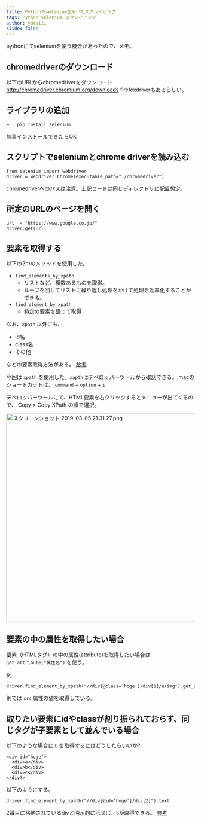 ```yaml
---
title: Pythonでseleniumを用いたスクレイピング
tags: Python Selenium スクレイピング
author: yutaiii
slide: false
---
```

pythonにてseleniumを使う機会があったので、メモ。

## chromedriverのダウンロード
以下のURLからchromedriverをダウンロード
http://chromedriver.chromium.org/downloads
firefoxdriverもあるらしい。

## ライブラリの追加
```
➜   pip install selenium
```
無事インストールできたらOK

## スクリプトでseleniumとchrome driverを読み込む
```
from selenium import webdriver
driver = webdriver.Chrome(executable_path="./chromedriver")
```
chromedriverへのパスは注意。上記コードは同じディレクトリに配置想定。

## 所定のURLのページを開く
```
url  = "https://www.google.co.jp/"
driver.get(url)
```

## 要素を取得する
以下の2つのメソッドを使用した。 

- `find_elements_by_xpath`
  -  リストなど、複数あるものを取得。 
  -  ループを回してリストに繰り返し処理をかけて処理を効率化することができる。
- `find_element_by_xpath`
  - 特定の要素を狙って取得

なお、`xpath` 以外にも、
 
- id名
- class名
- その他

などの要素取得方法がある。
[参考](https://kurozumi.github.io/selenium-python/locating-elements.html)

今回は `xpath` を使用した。`xapth`はデベロッパーツールから確認できる。
macのショートカットは、 `command` + `option` + `i`

デベロッパーツールにて、HTML要素を右クリックするとメニューが出てくるので、
Copy > Copy XPath の順で選択。

<img width="558" alt="スクリーンショット 2019-03-05 21.31.27.png" src="https://qiita-image-store.s3.amazonaws.com/0/168995/3e97f558-2895-c26e-1624-9b077a9aacf6.png">

## 要素の中の属性を取得したい場合
要素（HTMLタグ）の中の属性(attribute)を取得したい場合は `get_attribute("属性名")` を使う。

例

```
driver.find_element_by_xpath("//div[@class='hoge']/div[1]/a/img").get_attribute("src")
```

例では `src` 属性の値を取得している。

## 取りたい要素にidやclassが割り振られておらず、同じタグが子要素として並んでいる場合
以下のような場合に `b` を取得するにはどうしたらいいか?

```
<div id="hoge">
  <div>a</div>
  <div>b</div>
  <div>c</div>
</div?>
```

以下のようにする。

```
driver.find_element_by_xpath("//div[@id='hoge']/div[2]").text
```

2番目に格納されているdivと明示的に示せば、`b`が取得できる。
[参考](https://kurozumi.github.io/selenium-python/api.html?highlight=text#selenium.webdriver.remote.webelement.WebElement.text)

